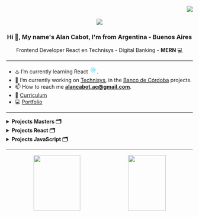 <p align="right">
  <a href="https://github.com/alanmartinc"><img src="https://img.shields.io/github/followers/alanmartinc?label=follow&style=social" /></a>
</p>

<p align="center" width="300">
   <img align="center" width="200" src="https://i.pinimg.com/originals/c0/3d/fc/c03dfc81d7798acff5a8a165c739e5ed.png" />
   <h3 align="center">Hi 👋, My name's Alan Cabot, I'm from Argentina - Buenos Aires</h3>
</p>

<p align="center">Frontend Developer React en Technisys - Digital Banking - <strong>MERN</strong> 💻</p>

---

- ♨️ I’m currently learning React <code><img height="20" src="https://raw.githubusercontent.com/github/explore/80688e429a7d4ef2fca1e82350fe8e3517d3494d/topics/react/react.png"></code>.
- 🎯 I’m currently working on [Technisys](https://technisys.com/?lang=es), in the [Banco de Córdoba](https://www.bancor.com.ar/718_APP/) projects.
- 📫 How to reach me **alancabot.ac@gmail.com**.
- 📇 [Curriculum](https://drive.google.com/file/d/19T6Hj-wXav6e5_nHork2AcjL5VjT9T2k/view?usp=sharing)
- 💻 [Portfolio](https://portfolio-alan-martin-cabot.netlify.app/)

---

<details>
	<summary>
		<b>Projects Masters 🗂️</b>
	</summary>

  <ul>
    <li><h3><a target="_blank" href="https://github.com/alanmartinc/Curso-Master-DesarrolloWeb-Udemy-Ejercicios">---> Master en Desarrollo Web</a></h3></li>
    <li><h3><a target="_blank" href="https://github.com/alanmartinc/Curso-Master-WebsFullStack-Udemy-Ejercicios">---> Master en Webs FullStack</a></h3></li>
    <li><h3><a target="_blank" href="https://github.com/alanmartinc/Curso-Master-JavaScript-Udemy-Ejercicios">---> Master en JavaScript</a></h3></li>
    <li><h3><a target="_blank" href="https://github.com/alanmartinc/Curso-Master-CSS-Udemy-Ejercicios">---> Master en CSS</a></h3></li>
    <li><h3><a target="_blank" href="https://github.com/alanmartinc/Curso-Master-PHP-Udemy-Ejercicios">---> Master en PHP</a></h3></li>
    <li><h3><a target="_blank" href="https://github.com/alanmartinc/Curso-Master-Python-Udemy-Ejercicios">---> Master en Python</a></h3></li>
  </ul>
</details>  

<details>
	<summary>
		<b>Projects React 🗂️</b>
	</summary>

  <ul>
    <li><h3><a target="_blank" href="https://github.com/alanmartinc/Universidad_React_De_Cero_A_Master">---> Universidad React de cero a master</a></h3></li>
    <li><h3><a target="_blank" href="https://github.com/alanmartinc/React_La_Guia_Completa">---> React la guía completa</a></h3></li>
  </ul>
</details>

<details>
	<summary>
		<b>Projects JavaScript 🗂️</b>
	</summary>

  <ul>
    <li><h3><a target="_blank" href="https://github.com/alanmartinc/Curso-Master-JavaScript-FullStack-CodigoFacilito">---> Master en JavaScript FullStack</a></h3></li>
    <li><h3><a target="_blank" href="https://github.com/alanmartinc/JavaScript-De-Cero-Hasta-Los-Detalles">---> JavaScript de cero hasta los detalles</a></h3></li>
    <li><h3><a target="_blank" href="https://github.com/alanmartinc/JavaScript-NivelJunior">---> JavaScript nivel Jr</a></h3></li>
    <li><h3><a target="_blank" href="https://github.com/alanmartinc/JavaScript-NivelSsr">---> JavaScript nivel Ssr</a></h3></li>
    <li><h3><a target="_blank" href="https://github.com/alanmartinc/JavaScript-NivelMaster">---> JavaScript nivel Master</a></h3></li>
    <li><h3><a target="_blank" href="https://github.com/alanmartinc/Escuela-JavaScript-Platzi">---> Escuela JavaScript</a></h3></li>
  </ul>
</details>

---

<p align="center">
  <img width="50%" height="150px" src="https://github-readme-stats.vercel.app/api?username=alanmartinc&theme=nord&show_icons=true" />  
  <img src="https://github-readme-stats.vercel.app/api/top-langs/?username=alanmartinc&theme=nord&layout=compact" align="top" height="150px" width="45%" />
</p>
